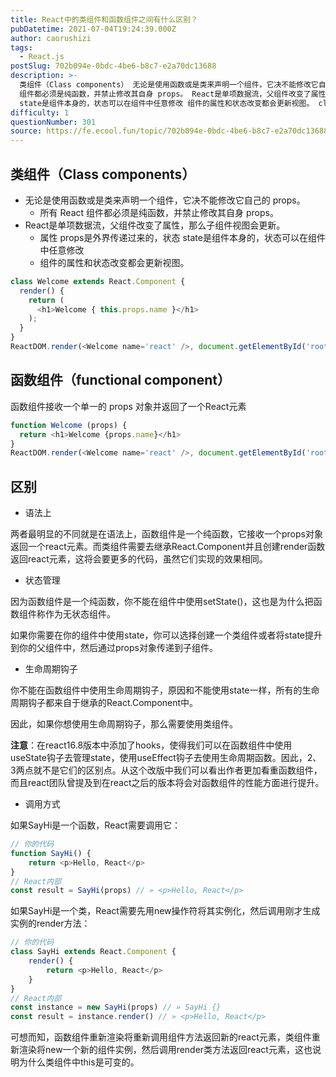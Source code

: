```yaml
---
title: React中的类组件和函数组件之间有什么区别？
pubDatetime: 2021-07-04T19:24:39.000Z
author: caorushizi
tags:
  - React.js
postSlug: 702b094e-0bdc-4be6-b8c7-e2a70dc13688
description: >-
  类组件（Class components） 无论是使用函数或是类来声明一个组件，它决不能修改它自己的 props。 所有 React
  组件都必须是纯函数，并禁止修改其自身 props。 React是单项数据流，父组件改变了属性，那么子组件视图会更新。 属性 props是外界传递过来的，状态
  state是组件本身的，状态可以在组件中任意修改 组件的属性和状态改变都会更新视图。 class Welco
difficulty: 1
questionNumber: 301
source: https://fe.ecool.fun/topic/702b094e-0bdc-4be6-b8c7-e2a70dc13688
---
```


## 类组件（Class components）

- 无论是使用函数或是类来声明一个组件，它决不能修改它自己的 props。
  - 所有 React 组件都必须是纯函数，并禁止修改其自身 props。
- React是单项数据流，父组件改变了属性，那么子组件视图会更新。
  - 属性 props是外界传递过来的，状态 state是组件本身的，状态可以在组件中任意修改
  - 组件的属性和状态改变都会更新视图。

```react.js
class Welcome extends React.Component {
  render() {
    return (
      <h1>Welcome { this.props.name }</h1>
    );
  }
}
ReactDOM.render(<Welcome name='react' />, document.getElementById('root'));
```

## 函数组件（functional component）

函数组件接收一个单一的 props 对象并返回了一个React元素

```react.js
function Welcome (props) {
  return <h1>Welcome {props.name}</h1>
}
ReactDOM.render(<Welcome name='react' />, document.getElementById('root'));
```

## 区别

- 语法上

两者最明显的不同就是在语法上，函数组件是一个纯函数，它接收一个props对象返回一个react元素。而类组件需要去继承React.Component并且创建render函数返回react元素，这将会要更多的代码，虽然它们实现的效果相同。

- 状态管理

因为函数组件是一个纯函数，你不能在组件中使用setState()，这也是为什么把函数组件称作为无状态组件。

如果你需要在你的组件中使用state，你可以选择创建一个类组件或者将state提升到你的父组件中，然后通过props对象传递到子组件。

- 生命周期钩子

你不能在函数组件中使用生命周期钩子，原因和不能使用state一样，所有的生命周期钩子都来自于继承的React.Component中。

因此，如果你想使用生命周期钩子，那么需要使用类组件。

**注意**：在react16.8版本中添加了hooks，使得我们可以在函数组件中使用useState钩子去管理state，使用useEffect钩子去使用生命周期函数。因此，2、3两点就不是它们的区别点。从这个改版中我们可以看出作者更加看重函数组件，而且react团队曾提及到在react之后的版本将会对函数组件的性能方面进行提升。

- 调用方式

如果SayHi是一个函数，React需要调用它：

```react.js
// 你的代码
function SayHi() {
    return <p>Hello, React</p>
}
// React内部
const result = SayHi(props) // » <p>Hello, React</p>
```

如果SayHi是一个类，React需要先用new操作符将其实例化，然后调用刚才生成实例的render方法：

```react.js
// 你的代码
class SayHi extends React.Component {
    render() {
        return <p>Hello, React</p>
    }
}
// React内部
const instance = new SayHi(props) // » SayHi {}
const result = instance.render() // » <p>Hello, React</p>
```

可想而知，函数组件重新渲染将重新调用组件方法返回新的react元素，类组件重新渲染将new一个新的组件实例，然后调用render类方法返回react元素，这也说明为什么类组件中this是可变的。

